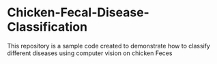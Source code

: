 # Chicken-Fecal-Disease-Classification

<p>This repository is a sample code created to demonstrate how to classify different diseases using computer vision on chicken Feces</p> 
